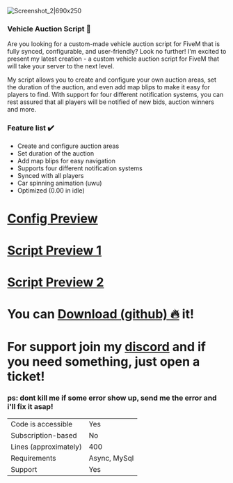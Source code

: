![Screenshot_2|690x250](upload://b7czHprGAMMcGg9nBuGvELhR0sQ.png)



### Vehicle Auction Script 🤔

Are you looking for a custom-made vehicle auction script for FiveM that is fully synced, configurable, and user-friendly? Look no further! I'm excited to present my latest creation - a custom vehicle auction script for FiveM that will take your server to the next level.

My script allows you to create and configure your own auction areas, set the duration of the auction, and even add map blips to make it easy for players to find. With support for four different notification systems, you can rest assured that all players will be notified of new bids, auction winners and more.


### Feature list ✔️
- Create and configure auction areas
- Set duration of the auction
- Add map blips for easy navigation
- Supports four different notification systems
- Synced with all players
- Car spinning animation (uwu)
- Optimized (0.00 in idle)

# [Config Preview](https://i.ibb.co/v3NvS6K/carbon-1.png)
# [Script Preview 1](https://i.ibb.co/NNm77JH/imagem.png)
# [Script Preview 2](https://i.ibb.co/JqN0yLg/imagem.png)



# You can [Download (github) 🔥](https://github.com/diogosantos22/vehicleAuctionScript) it!
# For support join my [discord](https://discord.gg/xdqMmuhx2U) and if you need something, just open a ticket!

### ps: dont kill me if some error show up, send me the error and i'll fix it asap!
|                                         |                                |
|-------------------------------------|----------------------------|
| Code is accessible       | Yes     |
| Subscription-based      | No                         |
| Lines (approximately)  | 400             |
| Requirements                | Async, MySql                |
| Support                           | Yes                       |